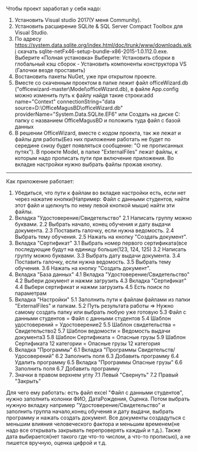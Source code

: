 Чтобы проект заработал у себя надо:
1. Установить Visual studio 2017(У меня Community).
2. Установить расширение SQLite & SQL Server Compact Toolbox для Visual Studio.
3. По адресу https://system.data.sqlite.org/index.html/doc/trunk/www/downloads.wiki скачать sqlite-netFx46-setup-bundle-x86-2015-1.0.112.0.exe.
Выберите «Полная установка»
Выберите: Установить сборки в глобальный кэш сборок - Установить компоненты конструктора VS
(Галочки везде проставить)
4. Востановить пакеты NuGet, уже при открытом проекте.
5. Вместе со скаченным проектом в папке лежит файл officeWizard.db ("officewizard-master\Model\officeWizard.db),
в файле App.config можно изменить путь к файлу найдя такие строки:add name="Context" connectionString="data source=D:\OfficeMagusBD\officeWizard.db" providerName="System.Data.SQLite.EF6"
  или Создать на диске C: папку c названием OfficeMagusBD и положить туда файл с базой данных
6. В решении OfficeWizard, вместе с кодом проекта, так же лежат и файлы для работы(Без них приложение работать не будет по середине снизу будет появляться сообщение: 
"О не прописанных путях").
В проекте Model, в папке "ExternalFiles" лежат файлы, к которым надо прописать пути при включение приложения. 
Во вкладке настройки нужно выбрать файлы прожав кнопку.
--------------------------------------------------------------------------------------

Как приложение работает:
1. Убедиться, что пути к файлам во вкладке настройки есть, если нет через нажатие кнопки(Например: Файл с данными студентов, найти этот файл и щелкнуть по нему левой кнопкой мыши)
найти эти файлы.
2. Вкладка "Удостоверение/Свидетельство" 
    2.1 Написать группу можно буквами.
    2.2 Выбрать начало, конец обучения и дату выдачи документа.
    2.3 Поставить галочку, если нужна ведомость.
    2.4 Выбрать тему обучения.
    2.5 Нажать на кнопку "Создать документ".
3. Вкладка "Сертификат"
    3.1 Выбрать номер первого сертификата(все последующие будут на единицу больше(123, 124, 125)
    3.2 Написать группу можно буквами.
    3.3 Выбрать дату выдачи документа.
    3.4 Поставить галочку, если нужна ведомость.
    3.5 Выбрать тему обучения.
    3.6 Нажать на кнопку "Создать документ".
4. Вкладка "База данных"
    4.1 Вкладка "Удостоверение/Свидетельство"
    4.2 Выбери документ и нажми загрузить
    4.3 Вкладка "Сертификат"
    4.4 Выбери сертификат и нажми загрузить
    4.5 Есть поиск по параметрам
5. Вкладка "Настройки"
    5.1 Заполнить пути к файлам файлами из папки "ExternalFiles" и папкам.
    5.2 Путь результата работы => Нужно самому создать папку или выбрать любую уже готовую
    5.3 Файл с данными студентов = Файл с данными студентов
    5.4 Шаблон удостоверений = Удостоверение2
    5.5 Шаблон свидетельства = Свидетельство2
    5.7 Шаблон ведомости = Ведомость выдачи документа3
    5.8 Шаблон Сертификата = Опасные грузы
    5.9 Шаблон Сертификата 12 категории = Опасные грузы 12 категория
6. Вкладка "Программы"
    6.1 Вкладка "Программы Cвидетельств/Удосоверений"
    6.2 Заполнить поля
    6.3 Добавить программу
    6.4 Удалить программу
    6.5 Вкладка "Программы Опасные грузы"
    6.6 Заполнить поля
    6.7 Добавить программу
7. Значки в правом верхнем углу
    7.1 Левый "Свернуть"
    7.2 Правый "Закрыть"

Для чего ему работать: есть файл excel "Файл с данными студентов", нужно заполнить колонки ФИО, ДатаРождения, Оценка. Потом выбрать нужную вкладку например "Удостоверение/Свидетельство" и заполнить группа начало,конец обучения и дату выдачи, выбрать программу и нажать создать документ. Все документы создадуться с меньшим влияния человеческого фактора и меньшим временем(не надо все открывать закрывать перепроверять каждый и т.д.). Также дата выбирается(нет такого где что-то числом, а что-то прописью), а не пишется вручную, оценка цифрой и т.д.


